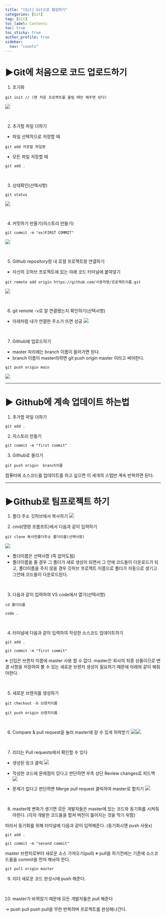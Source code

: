 ```yaml
---
title: "[Git] Git으로 협업하기"
categories: [Git]
tag: [Git]
toc_label: Contents
toc: true
toc_sticky: true
author_profile: true
sidebar:
  nav: "counts"
---
```


# ▶Git에 처음으로 코드 업로드하기

1. 초기화

```
git init // (맨 처음 프로젝트를 올릴 때만 해주면 된다)
```

![](https://velog.velcdn.com/images/sieunpark/post/26692bf3-3966-4762-b0a5-0599ba10bc7e/image.png)

<br>

2. 추가할 파일 더하기

- 파일 선택적으로 저장할 때

```
git add 저장할 파일명
```

- 모든 파일 저장할 때

```
git add .
```

<br>

3. 상태확인(선택사항)

```
git status
```

![](https://velog.velcdn.com/images/sieunpark/post/e97a0223-8f42-4f14-95b4-fad6bff8f7fb/image.png)

<br>

4. 커밋하기 만들기(히스토리 만들기)

```
git commit -m "ex)FIRST COMMIT"
```

![](https://velog.velcdn.com/images/sieunpark/post/f7bc0a7e-5b56-45ab-89b8-b0888215b3e0/image.png)

<br>

5. Github repository랑 내 로컬 프로젝트랑 연결하기

- 자신의 깃허브 프로젝트에 있는 아래 코드 터미널에 붙여넣기

```
git remote add origin https://github.com/사용자명/프로젝트이름.git
```

![](https://velog.velcdn.com/images/sieunpark/post/eb8afb27-8779-49a0-a69a-a0e843b6809e/image.png)

<br>

6. git remote -v로 잘 연결됐는지 확인하기(선택사항)

- 아래처럼 내가 연결한 주소가 뜨면 성공
  ![](https://velog.velcdn.com/images/sieunpark/post/55393da9-f4b6-4298-9b0b-2d7d8dde77c8/image.png)

<br>

7. Github에 업로드하기

- master 자리에는 branch 이름이 들어가면 된다.
- branch 이름이 master라하면 git push origin master 이라고 써야한다.

```
git push origin main
```

![](https://velog.velcdn.com/images/sieunpark/post/5f949c18-5bb8-4c42-bac7-4e8a24bcd5bf/image.png)

---

# ▶ Github에 계속 업데이트 하는법

1. 추가할 파일 더하기

```
git add .
```

2. 히스토리 만들기

```
git commit -m "first commit"
```

3. Github로 올리기

```
git push origin  branch이름
```

컴퓨터에 소스코드를 업데이트를 하고 싶으면 이 세개의 스텝만 계속 반복하면 된다.

---

# ▶Github로 팀프로젝트 하기

1. 폴더 주소 깃허브에서 복사하기
   ![](https://velog.velcdn.com/images/sieunpark/post/418689b1-36ea-4eb4-8eef-a6176858d90e/image.png)

2. cmd(명령 프롬프트)에서 다음과 같이 입력하기

```
git clone 복사한폴더주소 폴더이름(선택사항)
```

![](https://velog.velcdn.com/images/sieunpark/post/749f87bf-ff60-4dfb-82e3-36fc460faaf4/image.png)

- 폴더이름은 선택사항 (즉 없어도됨)
- 폴더이름을 줄 경우 그 폴더가 새로 생성이 되면서 그 안에 코드들이 다운로드가 되고, 폴더이름을 주지 않을 경우 깃허브 프로젝트 이름으로 폴더가 자동으로 생기고 그안에 코드들이 다운로드된다.

<br>

3. 다음과 같이 입력하여 VS code에서 열기(선택사항)

```
cd 폴더이름
```

```
code .
```

<br>

4. 터미널에 다음과 같이 입력하여 작성한 소스코드 업데이트하기

```
git add .
```

```
git commit -m "first commit"
```

※ 신입은 브렌치 이름에 master 사용 할 수 없다.
master은 회사의 최종 상품이므로 변경 사항을 저장하여 볼 수 있는 새로운 브렌치 생성이 필요하기 때문에 아래와 같이 해줘야한다.

<br>

5. 새로운 브렌치를 생성하기

```
git checkout -b 브렌치이름
```

```
git push origin 브렌치이름
```

<br>

6. Compare & pull request을 눌러 master에 갈 수 있게 허락받기
   ![](https://velog.velcdn.com/images/sieunpark/post/c2f92ff2-f660-4649-a93d-b3a7ca4dde1b/image.png)![](https://velog.velcdn.com/images/sieunpark/post/2a59dc45-ae5b-4736-a2c7-e3b4b4c0bbca/image.png)

<br>

7. 리더는 Pull requests에서 확인할 수 있다

- 생성된 링크 클릭
  ![](https://velog.velcdn.com/images/sieunpark/post/65748adc-a1e3-42f5-957d-67a71674f6c9/image.png)

- 작성한 코드에 문제점이 있다고 판단하면 우측 상단 Review changes로 피드백
  ![](https://velog.velcdn.com/images/sieunpark/post/bda43da1-3156-44c9-86c6-4bb1a2f37788/image.png)

- 문제가 없다고 판단하면 Merge pull request 클릭하여 master로 합치기
  ![](https://velog.velcdn.com/images/sieunpark/post/03db5ceb-5aae-4353-9489-87271bfc4168/image.png)

<br>

8. master에 변화가 생기면 모든 개발자들은 master에 있는 코드와 동기화를 시켜줘야한다. (각자 개발한 코드들을 합쳐 버전이 틀어지는 것을 막기 위함)

따라서 동기화를 위해 터미널에 다음과 같이 입력해준다.
(동기화시엔 push 사용x)

```
git add .
```

```
git commit -m "second commit"
```

master 브렌치로부터 새로운 소스 가져오기(pull)
※ pull을 하기전에는 기존에 소스코드들을 commit을 먼저 해놔야 한다.

```
git pull origin master
```

9. 리더 새로운 코드 완성시에 push 해준다.

<br>

10. master가 바뀌었기 때문에 모든 개발자들은 pull 해준다

-> push pull push pull을 무한 반복하며 프로젝트를 완성해나간다.

<br>
